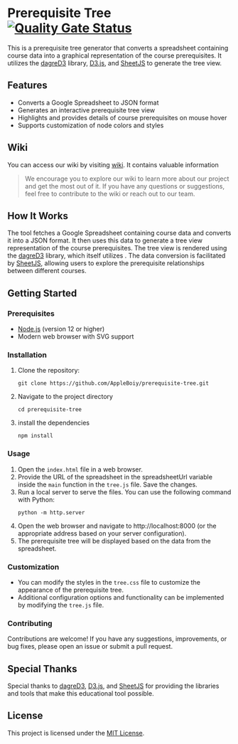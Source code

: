 # Prerequisite Tree [![Quality Gate Status](https://sonarcloud.io/api/project_badges/measure?project=AppleBoiy_prerequisite-tree&metric=alert_status)](https://sonarcloud.io/summary/new_code?id=AppleBoiy_prerequisite-tree)

This is a prerequisite tree generator that converts a spreadsheet containing course data into a graphical representation of the course prerequisites. It utilizes the [dagreD3] library, [D3.js], and [SheetJS] to generate the tree view.


## Features

- Converts a Google Spreadsheet to JSON format
- Generates an interactive prerequisite tree view
- Highlights and provides details of course prerequisites on mouse hover
- Supports customization of node colors and styles

## Wiki

You can access our wiki by visiting [wiki](https://cmu.to/cs-prereq-notion). It contains valuable information

>We encourage you to explore our wiki to learn more about our project and get the most out of it. If you have any questions or suggestions, feel free to contribute to the wiki or reach out to our team.


## How It Works

The tool fetches a Google Spreadsheet containing course data and converts it into a JSON format. It then uses this data to generate a tree view representation of the course prerequisites. The tree view is rendered using the [dagreD3] library, which itself utilizes . The data conversion is facilitated by [SheetJS], allowing users to explore the prerequisite relationships between different courses.



## Getting Started


### Prerequisites

- [Node.js] (version 12 or higher)
- Modern web browser with SVG support


### Installation

1. Clone the repository:
   ```shell
   git clone https://github.com/AppleBoiy/prerequisite-tree.git
    ```
   
2. Navigate to the project directory
    ```shell
    cd prerequisite-tree
    ```

3. install the dependencies
    ```shell
    npm install
    ```
    
   
### Usage

1. Open the `index.html` file in a web browser.
2. Provide the URL of the spreadsheet in the spreadsheetUrl variable inside the `main` function in the `tree.js` file.
Save the changes.
3. Run a local server to serve the files. You can use the following command with Python:
    ```shell
   python -m http.server
    ```
4. Open the web browser and navigate to http://localhost:8000 (or the appropriate address based on your server configuration).
5. The prerequisite tree will be displayed based on the data from the spreadsheet.


### Customization

* You can modify the styles in the `tree.css` file to customize the appearance of the prerequisite tree.
* Additional configuration options and functionality can be implemented by modifying the `tree.js` file.


### Contributing

Contributions are welcome! If you have any suggestions, improvements, or bug fixes, please open an issue or submit a pull request.


## Special Thanks

Special thanks to [dagreD3], [D3.js], and [SheetJS] for providing the libraries and tools that make this educational tool possible.


## License

This project is licensed under the [MIT License](LICENSE).


[dagreD3]: https://github.com/dagrejs/dagre-d3
[D3.js]: https://d3js.org
[SheetJS]: https://sheetjs.com
[Node.js]: https://nodejs.org/en
